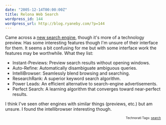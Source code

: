 ```yaml
---
date: "2005-12-14T00:00:00Z"
title: Relona Web Search
wordpress_id: 144
wordpress_url: http://blog.ryaneby.com/?p=144
---
```

Came across a <a href="http://www.relona.net/">new search engine</a>, though it's more of a technology preview. Has some interesting features though I'm unsure of their interface for them. It seems a bit confusing for me but with some interface work the features may be worthwhile. What they list:

<ul>
<li>Instant-Previews: Preview search results without opening windows.</li>
<li>Auto-Refine: Automatically disambiguate ambiguous queries.</li>
<li>IntelliBrowser: Seamlessly blend browsing and searching.</li>
<li>ResearchRank: A superior keyword search algorithm.</li>
<li>Power Leads: An efficient alternative to search-engine advertisements.</li>
<li>Perfect Search: A learning algorithm that converges toward near-perfect results.</li>
</ul>

I think I've seen other engines with similar things (previews, etc.) but am unsure. I found the intellibrowser interesting though.
<!-- technorati tags start --><p style="text-align:right;font-size:10px;">Technorati Tags: <a href="http://www.technorati.com/tag/search" rel="tag">search</a></p><!-- technorati tags end -->
